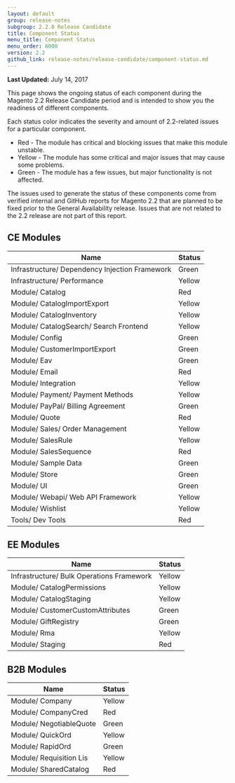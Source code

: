 ```yaml
---
layout: default
group: release-notes
subgroup: 2.2.0 Release Candidate
title: Component Status
menu_title: Component Status
menu_order: 6000
version: 2.2
github_link: release-notes/release-candidate/component-status.md
---
```


**Last Updated:** July 14, 2017

This page shows the ongoing status of each component during the Magento 2.2 Release Candidate period and is intended to show you the readiness of different components.

Each status color indicates the severity and amount of 2.2-related issues for a particular component.

* <span class="status red">Red</span> - The module has critical and blocking issues that make this module unstable.
* <span class="status yellow">Yellow</span> - The module has some critical and major issues that may cause some problems.
* <span class="status green">Green</span> - The module has a few issues, but major functionality is not affected.

The issues used to generate the status of these components come from verified internal and GitHub reports for Magento 2.2 that are planned to be fixed prior to the General Availability release.
Issues that are not related to the 2.2 release are not part of this report.

## CE Modules

| Name                                           | Status |
| --- | --- |
| Infrastructure/ Dependency Injection Framework | <span class="status green">Green</span>  |
| Infrastructure/ Performance                    | <span class="status yellow">Yellow</span> |
| Module/ Catalog                                | <span class="status red">Red</span>    |
| Module/ CatalogImportExport                    | <span class="status yellow">Yellow</span> |
| Module/ CatalogInventory                       | <span class="status yellow">Yellow</span> |
| Module/ CatalogSearch/ Search Frontend         | <span class="status yellow">Yellow</span> |
| Module/ Config                                 | <span class="status green">Green</span>  |
| Module/ CustomerImportExport                   | <span class="status green">Green</span>  |
| Module/ Eav                                    | <span class="status green">Green</span>  |
| Module/ Email                                  | <span class="status red">Red</span>    |
| Module/ Integration                            | <span class="status yellow">Yellow</span> |
| Module/ Payment/ Payment Methods               | <span class="status yellow">Yellow</span> |
| Module/ PayPal/ Billing Agreement              | <span class="status green">Green</span>  |
| Module/ Quote                                  | <span class="status red">Red</span>    |
| Module/ Sales/ Order Management                | <span class="status yellow">Yellow</span> |
| Module/ SalesRule                              | <span class="status yellow">Yellow</span> |
| Module/ SalesSequence                          | <span class="status red">Red</span>    |
| Module/ Sample Data                            | <span class="status green">Green</span>  |
| Module/ Store                                  | <span class="status green">Green</span>  |
| Module/ UI                                     | <span class="status green">Green</span>  |
| Module/ Webapi/ Web API Framework              | <span class="status yellow">Yellow</span> |
| Module/ Wishlist                               | <span class="status yellow">Yellow</span> |
| Tools/ Dev Tools                               | <span class="status red">Red</span>    |

## EE Modules

| Name                                      | Status |
| --- | --- |
| Infrastructure/ Bulk Operations Framework | <span class="status yellow">Yellow</span> |
| Module/ CatalogPermissions                | <span class="status yellow">Yellow</span> |
| Module/ CatalogStaging                    | <span class="status yellow">Yellow</span> |
| Module/ CustomerCustomAttributes          | <span class="status green">Green</span>  |
| Module/ GiftRegistry                      | <span class="status green">Green</span>  |
| Module/ Rma                               | <span class="status yellow">Yellow</span> |
| Module/ Staging                           | <span class="status red">Red</span>    |

## B2B Modules

| Name                    | Status |
| --- | --- |
| Module/ Company         | <span class="status yellow">Yellow</span> |
| Module/ CompanyCred     | <span class="status red">Red</span>    |
| Module/ NegotiableQuote | <span class="status green">Green</span>  |
| Module/ QuickOrd        | <span class="status yellow">Yellow</span> |
| Module/ RapidOrd        | <span class="status green">Green</span>  |
| Module/ Requisition Lis | <span class="status yellow">Yellow</span> |
| Module/ SharedCatalog   | <span class="status red">Red</span>    |
